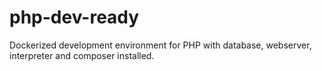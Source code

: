 # php-dev-ready
Dockerized development environment for PHP with database, webserver, interpreter and composer installed.
